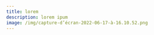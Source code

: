 ```yaml
---
title: lorem
description: lorem ipum
image: /img/capture-d’écran-2022-06-17-à-16.10.52.png
---
```

